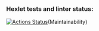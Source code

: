 ### Hexlet tests and linter status:
[![Actions Status](https://github.com/MishaEn/php-project-45/actions/workflows/hexlet-check.yml/badge.svg)](https://github.com/MishaEn/php-project-45/actions)(Maintainability)
